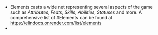 - Elements casts a wide net representing several aspects of the game such as *Attributes*, *Feats*, *Skills*, *Abilities*, *Statuses* and more. A comprehensive list of #Elements can be found at https://elindocs.onrender.com/list/elements
-